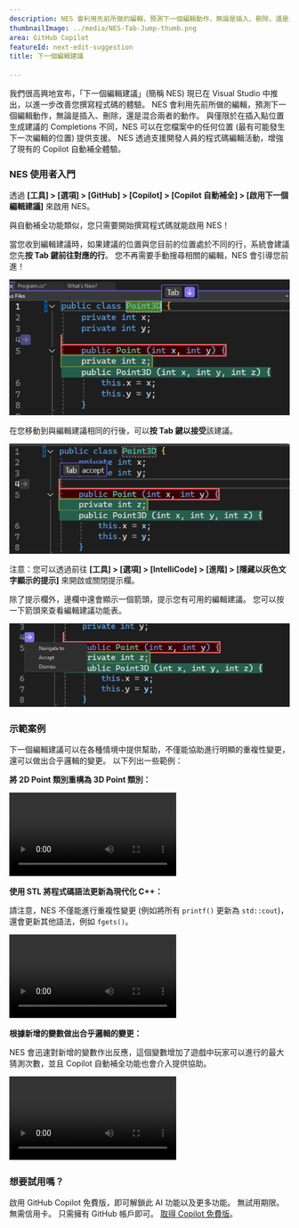 ```yaml
---
description: NES 會利用先前所做的編輯，預測下一個編輯動作，無論是插入、刪除，還是混合兩者的動作。
thumbnailImage: ../media/NES-Tab-Jump-thumb.png
area: GitHub Copilot
featureId: next-edit-suggestion
title: 下一個編輯建議

---
```



我們很高興地宣布，「下一個編輯建議」(簡稱 NES) 現已在 Visual Studio 中推出，以進一步改善您撰寫程式碼的體驗。 NES 會利用先前所做的編輯，預測下一個編輯動作，無論是插入、刪除，還是混合兩者的動作。 與僅限於在插入點位置生成建議的 Completions 不同，NES 可以在您檔案中的任何位置 (最有可能發生下一次編輯的位置) 提供支援。 NES 透過支援開發人員的程式碼編輯活動，增強了現有的 Copilot 自動補全體驗。

### NES 使用者入門
透過 **[工具] > [選項] > [GitHub] > [Copilot] > [Copilot 自動補全] > [啟用下一個編輯建議]** 來啟用 NES。

與自動補全功能類似，您只需要開始撰寫程式碼就能啟用 NES！

當您收到編輯建議時，如果建議的位置與您目前的位置處於不同的行，系統會建議您先**按 Tab 鍵前往對應的行**。 您不再需要手動搜尋相關的編輯，NES 會引導您前進！

 ![NES 按 Tab 鍵以跳躍提示欄](../media/NES-Tab-Jump.png)

在您移動到與編輯建議相同的行後，可以**按 Tab 鍵以接受**該建議。

  ![NES 按 Tab 鍵以接受提示欄](../media/NES-Tab-Accept.png)

注意：您可以透過前往 **[工具] > [選項] > [IntelliCode] > [進階] > [隱藏以灰色文字顯示的提示]** 來開啟或關閉提示欄。 

除了提示欄外，邊欄中還會顯示一個箭頭，提示您有可用的編輯建議。 您可以按一下箭頭來查看編輯建議功能表。

  ![NES 邊欄箭頭](../media/NES-Gutter-Arrow.png)


### 示範案例
下一個編輯建議可以在各種情境中提供幫助，不僅能協助進行明顯的重複性變更，還可以做出合乎邏輯的變更。 以下列出一些範例：

**將 2D Point 類別重構為 3D Point 類別：**
 
![NES 重構 Point 類別](../media/NES-Point.mp4)

**使用 STL 將程式碼語法更新為現代化 C++：**

請注意，NES 不僅能進行重複性變更 (例如將所有 `printf()` 更新為 `std::cout`)，還會更新其他語法，例如 `fgets()`。

![NES 更新 C++語法](../media/NES-Migration.mp4)

**根據新增的變數做出合乎邏輯的變更：**

NES 會迅速對新增的變數作出反應，這個變數增加了遊戲中玩家可以進行的最大猜測次數，並且 Copilot 自動補全功能也會介入提供協助。

![NES 新增變數](../media/NES-AddVariable.mp4)

### 想要試用嗎？
啟用 GitHub Copilot 免費版，即可解鎖此 AI 功能以及更多功能。
 無試用期限。 無需信用卡。 只需擁有 GitHub 帳戶即可。 [取得 Copilot 免費版](https://github.com/settings/copilot)。
